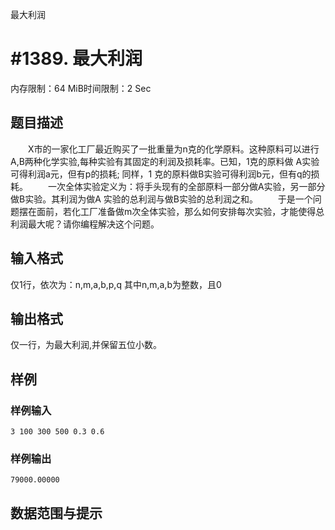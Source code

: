 最大利润

# #1389. 最大利润

内存限制：64 MiB时间限制：2 Sec

## 题目描述

　　X市的一家化工厂最近购买了一批重量为n克的化学原料。这种原料可以进行A,B两种化学实验,每种实验有其固定的利润及损耗率。已知，1克的原料做 A实验可得利润a元，但有p的损耗; 同样，1 克的原料做B实验可得利润b元，但有q的损耗。
　　一次全体实验定义为：将手头现有的全部原料一部分做A实验，另一部分做B实验。其利润为做A 实验的总利润与做B实验的总利润之和。
　　于是一个问题摆在面前，若化工厂准备做m次全体实验，那么如何安排每次实验，才能使得总利润最大呢？请你编程解决这个问题。


## 输入格式

仅1行，依次为：n,m,a,b,p,q
其中n,m,a,b为整数，且0

## 输出格式

仅一行，为最大利润,并保留五位小数。


## 样例

### 样例输入

    
    3 100 300 500 0.3 0.6
    
    

### 样例输出

    
    79000.00000
    
    

## 数据范围与提示
